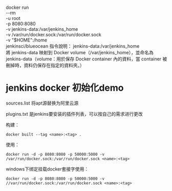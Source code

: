 docker run \
  --rm \
  -u root \
  -p 8080:8080 \
  -v jenkins-data:/var/jenkins_home \
  -v /var/run/docker.sock:/var/run/docker.sock \
  -v "$HOME":/home \
  jenkinsci/blueocean
指令說明：
jenkins-data:/var/jenkins_home \
將 jenkins-data 映射到 Docker volume（/var/jenkins_home），並命名為 jenkins-data（volume：用於保存 Docker container 內的資料，當 container 被刪掉時，資料仍保存在指定的資料夾。）
# jenkins docker 初始化demo

sources.list 将apt源替换为阿里云源

plugins.txt 是jenkins要安装的插件列表，可以按自己的需求进行更改

构建：
```
docker built --tag <name>:<tag> .
```

使用：
```
docker run -d -p 8080:8080 -p 50000:5000 -v /var/run/docker.sock:/var/run/docker.sock <name>:<tag>
```

windows下绑定挂载docker套接字使用：
```
docker run -d -p 8080:8080 -p 50000:5000 -v //var/run/docker.sock:/var/run/docker.sock <name>:<tag>
```

